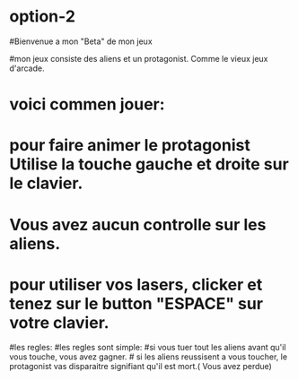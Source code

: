 # option-2

#Bienvenue a mon "Beta" de mon jeux

#mon jeux consiste des aliens et un protagonist. Comme le vieux jeux d'arcade.

# voici commen jouer:
  # pour faire animer le protagonist Utilise la touche gauche et droite sur le clavier.
  # Vous avez aucun controlle sur les aliens.
  # pour utiliser vos lasers, clicker et tenez sur le button "ESPACE" sur votre clavier.
  
#les regles:
  #les regles sont simple:
    #si vous tuer tout les aliens avant qu'il vous touche, vous avez gagner.
    # si les aliens reussisent a vous toucher, le protagonist vas disparaitre signifiant qu'il est mort.( Vous avez perdue)
    
